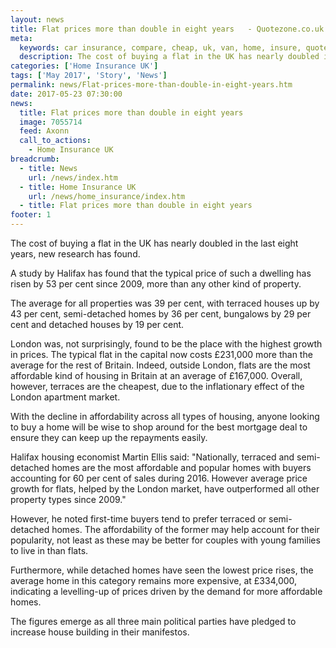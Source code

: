 ```yaml
---
layout: news
title: Flat prices more than double in eight years   - Quotezone.co.uk
meta:
  keywords: car insurance, compare, cheap, uk, van, home, insure, quotes, online, comparison, bike, loans, life
  description: The cost of buying a flat in the UK has nearly doubled in the last eight years, new research has found
categories: ['Home Insurance UK']
tags: ['May 2017', 'Story', 'News']
permalink: news/Flat-prices-more-than-double-in-eight-years.htm
date: 2017-05-23 07:30:00
news:
  title: Flat prices more than double in eight years  
  image: 7055714
  feed: Axonn
  call_to_actions:
    - Home Insurance UK
breadcrumb:
  - title: News
    url: /news/index.htm
  - title: Home Insurance UK
    url: /news/home_insurance/index.htm
  - title: Flat prices more than double in eight years  
footer: 1
---
```


The cost of buying a flat in the UK has nearly doubled in the last eight years, new research has found.

A study by Halifax has found that the typical price of such a dwelling has risen by 53 per cent since 2009, more than any other kind of property.

The average for all properties was 39 per cent, with terraced houses up by 43 per cent, semi-detached homes by 36 per cent, bungalows by 29 per cent and detached houses by 19 per cent.

London was, not surprisingly, found to be the place with the highest growth in prices. The typical flat in the capital now costs &pound;231,000 more than the average for the rest of Britain. Indeed, outside London, flats are the most affordable kind of housing in Britain at an average of &pound;167,000. Overall, however, terraces are the cheapest, due to the inflationary effect of the London apartment market.

With the decline in affordability across all types of housing, anyone looking to buy a home will be wise to shop around for the best mortgage deal to ensure they can keep up the repayments easily.

Halifax housing economist Martin Ellis said: &quot;Nationally, terraced and semi-detached homes are the most affordable and popular homes with buyers accounting for 60 per cent of sales during 2016. However average price growth for flats, helped by the London market, have outperformed all other property types since 2009.&quot;

However, he noted first-time buyers tend to prefer terraced or semi-detached homes. The affordability of the former may help account for their popularity, not least as these may be better for couples with young families to live in than flats.

Furthermore, while detached homes have seen the lowest price rises, the average home in this category remains more expensive, at &pound;334,000, indicating a levelling-up of prices driven by the demand for more affordable homes.

The figures emerge as all three main political parties have pledged to increase house building in their manifestos.
